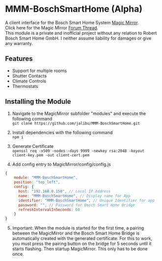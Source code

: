 # MMM-BoschSmartHome (Alpha)
A client interface for the Bosch Smart Home System [Magic Mirror](https://magicmirror.builders/).  
Click here for the Magic Mirror [Forum Thread](https://forum.magicmirror.builders/topic/14347/mmm-bsh-bosch-smart-home/).  
This module is a private and inofficial project without any relation to Robert Bosch Smart Home GmbH. I neither assume liability for damages or give any warranty.


## Features
- Support for multiple rooms
- Shutter Contacts
- Climate Controls
- Thermostats

## Installing the Module
1) Navigate to the MagicMirror subfolder "modules" and execute the following command  
`git clone https://github.com/jalibu/MMM-BoschSmartHome.git`

2) Install dependencies with the following command  
`npm i`

3) Generate Certificate  
`openssl req -x509 -nodes -days 9999 -newkey rsa:2048 -keyout client-key.pem -out client-cert.pem`

4) Add config entry to MagicMirror/config/config.js
```javascript
{
	module: "MMM-BoschSmartHome",
	position: "top_left",
	config: {
	  host: "192.168.0.150", // Local IP Address
	  name: "MMM-BoschSmartHome", // Display name for App
	  identifier: "MMM-BoschSmartHome", // Unique Identifier for app
	  password: "", // Password for Bosch Smart Home Bridge
	  refreshIntervalInSeconds: 60
	}
}
```
5) Important: When the module is started for the first time, a pairing between the MagicMirror and the Bosch Smart Home Bridge is automatically created with the generated certificate. For this to work, you must press the pairing button on the bridge for 5 seconds until it starts flashing. Then startup MagicMirror. This only has to be done once.
